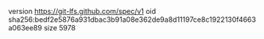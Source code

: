 version https://git-lfs.github.com/spec/v1
oid sha256:bedf2e5876a931dbac3b91a08e362de9a8d11197ce8c1922130f4663a063ee89
size 5978
